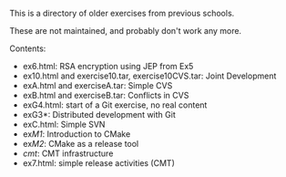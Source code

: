 This is a directory of older exercises from previous schools.

These are not maintained, and probably don't work any more.

Contents:

 - ex6.html: RSA encryption using JEP from Ex5
 - ex10.html and exercise10.tar, exercise10CVS.tar: Joint Development
 - exA.html and exerciseA.tar: Simple CVS
 - exB.html and exerciseB.tar: Conflicts in CVS
 - exG4.html: start of a Git exercise, no real content
 - exG3*:  Distributed development with Git
 - exC.html: Simple SVN
 - ex*M1*: Introduction to CMake
 - ex*M2*: CMake as a release tool
 - *cmt*: CMT infrastructure
 - ex7.html: simple release activities (CMT)

